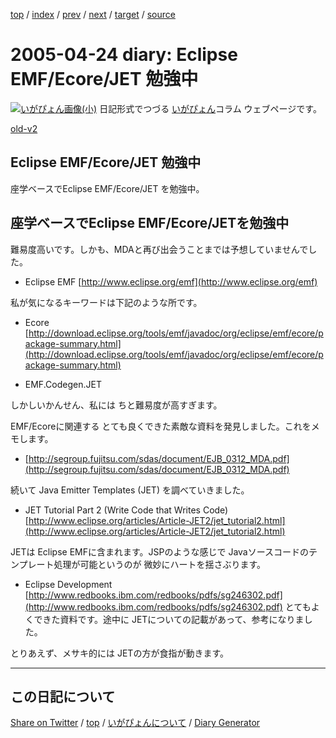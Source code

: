 [top](https://igapyon.github.io/diary/) 
 / [index](https://igapyon.github.io/diary/2005/index.html) 
 / [prev](https://igapyon.github.io/diary/2005/ig050421.html) 
 / [next](https://igapyon.github.io/diary/2005/ig050426.html) 
 / [target](https://igapyon.github.io/diary/2005/ig050424.html) 
 / [source](https://github.com/igapyon/diary/blob/gh-pages/2005/ig050424.html.src.md) 

2005-04-24 diary: Eclipse EMF/Ecore/JET 勉強中
=====================================================================================================
[![いがぴょん画像(小)](https://igapyon.github.io/diary/images/iga200306s.jpg "いがぴょん")](https://igapyon.github.io/diary/memo/memoigapyon.html) 日記形式でつづる [いがぴょん](https://igapyon.github.io/diary/memo/memoigapyon.html)コラム ウェブページです。

[old-v2](ig050424-orig.html)

## Eclipse EMF/Ecore/JET 勉強中

座学ベースでEclipse EMF/Ecore/JET を勉強中。


## 座学ベースでEclipse EMF/Ecore/JETを勉強中

難易度高いです。しかも、MDAと再び出会うことまでは予想していませんでした。

* Eclipse EMF
  [http://www.eclipse.org/emf](http://www.eclipse.org/emf)

私が気になるキーワードは下記のような所です。

* Ecore
  [http://download.eclipse.org/tools/emf/javadoc/org/eclipse/emf/ecore/package-summary.html](http://download.eclipse.org/tools/emf/javadoc/org/eclipse/emf/ecore/package-summary.html)
  
* EMF.Codegen.JET

しかしいかんせん、私には ちと難易度が高すぎます。

EMF/Ecoreに関連する とても良くできた素敵な資料を発見しました。これをメモします。

* [http://segroup.fujitsu.com/sdas/document/EJB_0312_MDA.pdf](http://segroup.fujitsu.com/sdas/document/EJB_0312_MDA.pdf)

続いて Java Emitter Templates (JET) を調べていきました。

* JET Tutorial Part 2 (Write Code that Writes Code)
  [http://www.eclipse.org/articles/Article-JET2/jet_tutorial2.html](http://www.eclipse.org/articles/Article-JET2/jet_tutorial2.html)

JETは Eclipse EMFに含まれます。JSPのような感じで Javaソースコードのテンプレート処理が可能というのが 微妙にハートを揺さぶります。

* Eclipse Development
  [http://www.redbooks.ibm.com/redbooks/pdfs/sg246302.pdf](http://www.redbooks.ibm.com/redbooks/pdfs/sg246302.pdf)
  とてもよくできた資料です。途中に JETについての記載があって、参考になりました。

とりあえず、メサキ的には JETの方が食指が動きます。

----------------------------------------------------------------------------------------------------

## この日記について

[Share on Twitter](https://twitter.com/intent/tweet?hashtags=igapyon%2Cdiary%2C%E3%81%84%E3%81%8C%E3%81%B4%E3%82%87%E3%82%93&text=Eclipse+EMF%2FEcore%2FJET+%E5%8B%89%E5%BC%B7%E4%B8%AD&url=https%3A%2F%2Figapyon.github.io%2Fdiary%2F2005%2Fig050424.html) / [top](../index.html) / [いがぴょんについて](https://igapyon.github.io/diary/memo/memoigapyon.html) / [Diary Generator](https://github.com/igapyon/igapyonv3)

